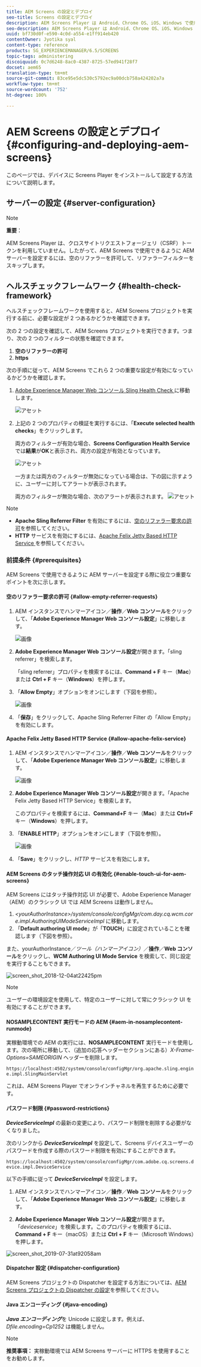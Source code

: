 ```yaml
---
title: AEM Screens の設定とデプロイ
seo-title: Screens の設定とデプロイ
description: AEM Screens Player は Android、Chrome OS、iOS、Windows で使用できます。ここでは、AEM Screens の設定とデプロイメントについて説明し、プレーヤーデバイスのハードウェア選定ガイドラインの概要も説明します。
seo-description: AEM Screens Player は Android、Chrome OS、iOS、Windows で使用できます。ここでは、AEM Screens の設定とデプロイメントについて説明し、プレーヤーデバイスのハードウェア選定ガイドラインの概要も説明します。
uuid: bf730d0f-e590-4c0d-a554-e1ff914eb420
contentOwner: Jyotika syal
content-type: reference
products: SG_EXPERIENCEMANAGER/6.5/SCREENS
topic-tags: administering
discoiquuid: 0c7d6248-8ac0-4387-8725-57ed941f28f7
docset: aem65
translation-type: tm+mt
source-git-commit: 83ce95e5dc530c5792ec9a00dcb758a424202a7a
workflow-type: tm+mt
source-wordcount: '752'
ht-degree: 100%

---
```



# AEM Screens の設定とデプロイ {#configuring-and-deploying-aem-screens}

このページでは、デバイスに Screens Player をインストールして設定する方法について説明します。

## サーバーの設定 {#server-configuration}

>[!NOTE]
>
>**重要**：
>
>AEM Screens Player は、クロスサイトリクエストフォージェリ（CSRF）トークンを利用していません。したがって、AEM Screens で使用できるように AEM サーバーを設定するには、空のリファラーを許可して、リファラーフィルターをスキップします。

## ヘルスチェックフレームワーク {#health-check-framework}

ヘルスチェックフレームワークを使用すると、AEM Screens プロジェクトを実行する前に、必要な設定が 2 つあるかどうかを確認できます。

次の 2 つの設定を確認して、AEM Screens プロジェクトを実行できます。つまり、次の 2 つのフィルターの状態を確認できます。

1. **空のリファラーの許可**
2. **https**

次の手順に従って、AEM Screens でこれら 2 つの重要な設定が有効になっているかどうかを確認します。

1. [Adobe Experience Manager Web コンソール Sling Health Check ](http://localhost:4502/system/console/healthcheck?tags=screensconfigs&amp;overrideGlobalTimeout=)に移動します。

   ![アセット](assets/health-check1.png)


2. 上記の 2 つのプロパティの検証を実行するには、「**Execute selected health checks**」をクリックします。

   両方のフィルターが有効な場合、**Screens Configuration Health Service** では&#x200B;**結果**&#x200B;が&#x200B;**OK**&#x200B;と表示され、両方の設定が有効となっています。

   ![アセット](assets/health-check2.png)

   一方または両方のフィルターが無効になっている場合は、下の図に示すように、ユーザーに対してアラートが表示されます。

   両方のフィルターが無効な場合、次のアラートが表示されます。
   ![アセット](assets/health-check3.png)

>[!NOTE]
>
>* **Apache Sling Referrer Filter** を有効にするには、[空のリファラー要求の許可](/help/user-guide/configuring-screens-introduction.md#allow-empty-referrer-requests)を参照してください。
>* **HTTP** サービスを有効にするには、[Apache Felix Jetty Based HTTP Service ](/help/user-guide/configuring-screens-introduction.md#allow-apache-felix-service)を参照してください。


### 前提条件 {#prerequisites}

AEM Screens で使用できるように AEM サーバーを設定する際に役立つ重要なポイントを次に示します。

#### 空のリファラー要求の許可 {#allow-empty-referrer-requests}

1. AEM インスタンスでハンマーアイコン／**操作**／**Web コンソール**&#x200B;をクリックして、「**Adobe Experience Manager Web コンソール設定**」に移動します。

   ![画像](assets/config/empty-ref1.png)

1. **Adobe Experience Manager Web コンソール設定**&#x200B;が開きます。「sling referrer」を検索します。

   「sling referrer」プロパティを検索するには、**Command + F** キー（**Mac**）または **Ctrl + F** キー（**Windows**）を押します。

1. 「**Allow Empty**」オプションをオンにします（下図を参照）。

   ![画像](assets/config/empty-ref2.png)

1. 「**保存**」をクリックして、Apache Sling Referrer Filter の「Allow Empty」を有効にします。


#### Apache Felix Jetty Based HTTP Service {#allow-apache-felix-service}

1. AEM インスタンスでハンマーアイコン／**操作**／**Web コンソール**&#x200B;をクリックして、「**Adobe Experience Manager Web コンソール設定**」に移動します。

   ![画像](assets/config/empty-ref1.png)

1. **Adobe Experience Manager Web コンソール設定**&#x200B;が開きます。「Apache Felix Jetty Based HTTP Service」を検索します。

   このプロパティを検索するには、**Command+F** キー（**Mac**）または **Ctrl+F** キー（**Windows**）を押します。

1. 「**ENABLE HTTP**」オプションをオンにします（下図を参照）。

   ![画像](assets/config/config-1.png)

1. 「**Save**」をクリックし、*HTTP* サービスを有効にします。

#### AEM Screens のタッチ操作対応 UI の有効化 {#enable-touch-ui-for-aem-screens}

AEM Screens にはタッチ操作対応 UI が必要で、Adobe Experience Manager（AEM）のクラシック UI では AEM Screens は動作しません。

1. *&lt;yourAuthorInstance>/system/console/configMgr/com.day.cq.wcm.core.impl.AuthoringUIModeServiceImpl* に移動します。
1. 「**Default authoring UI mode**」が「**TOUCH**」に設定されていることを確認します（下図を参照）。

また、yourAuthorInstance／*ツール（ハンマーアイコン）*／**操作**／**Web コンソール**&#x200B;をクリックし、**WCM Authoring UI Mode Service** を検索して、同じ設定を実行することもできます。

![screen_shot_2018-12-04at22425pm](assets/screen_shot_2018-12-04at22425pm.png)

>[!NOTE]
>
>ユーザーの環境設定を使用して、特定のユーザーに対して常にクラシック UI を有効にすることができます。

#### NOSAMPLECONTENT 実行モードの AEM {#aem-in-nosamplecontent-runmode}

実稼動環境での AEM の実行には、**NOSAMPLECONTENT** 実行モードを使用します。次の場所に移動して、（追加の応答ヘッダーセクションにある）*X-Frame-Options=SAMEORIGIN* ヘッダーを削除します。

`https://localhost:4502/system/console/configMgr/org.apache.sling.engine.impl.SlingMainServlet`

これは、AEM Screens Player でオンラインチャネルを再生するために必要です。

#### パスワード制限 {#password-restrictions}

***DeviceServiceImpl*** の最新の変更により、パスワード制限を削除する必要がなくなりました。

次のリンクから ***DeviceServiceImpl*** を設定して、Screens デバイスユーザーのパスワードを作成する際のパスワード制限を有効にすることができます。

`https://localhost:4502/system/console/configMgr/com.adobe.cq.screens.device.impl.DeviceService`

以下の手順に従って ***DeviceServiceImpl*** を設定します。

1. AEM インスタンスでハンマーアイコン／**操作**／**Web コンソール**&#x200B;をクリックして、「**Adobe Experience Manager Web コンソール設定**」に移動します。

1. **Adobe Experience Manager Web コンソール設定**&#x200B;が開きます。「*deviceservice*」を検索します。このプロパティを検索するには、**Command + F** キー（macOS）または **Ctrl + F** キー（Microsoft Windows）を押します。

![screen_shot_2019-07-31at92058am](assets/screen_shot_2019-07-31at92058am.png)

#### Dispatcher 設定 {#dispatcher-configuration}

AEM Screens プロジェクトの Dispatcher を設定する方法については、[AEM Screens プロジェクトの Dispatcher の設定](dispatcher-configurations-aem-screens.md)を参照してください。

#### Java エンコーディング {#java-encoding}

***Java エンコーディング***&#x200B;を Unicode に設定します。例えば、*Dfile.encoding=Cp1252* は機能しません。

>[!NOTE]
>**推奨事項：**
>実稼動環境では AEM Screens サーバーに HTTPS を使用することをお勧めします。








